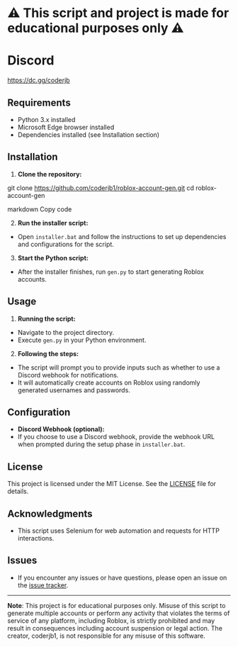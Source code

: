 # ⚠️ This script and project is made for educational purposes only ⚠️

# Discord
https://dc.gg/coderjb

## Requirements
- Python 3.x installed
- Microsoft Edge browser installed
- Dependencies installed (see Installation section)

## Installation

1. **Clone the repository:**

git clone https://github.com/coderjb1/roblox-account-gen.git
cd roblox-account-gen

markdown
Copy code

2. **Run the installer script:**
- Open `installer.bat` and follow the instructions to set up dependencies and configurations for the script.

3. **Start the Python script:**
- After the installer finishes, run `gen.py` to start generating Roblox accounts.

## Usage

1. **Running the script:**
- Navigate to the project directory.
- Execute `gen.py` in your Python environment.

2. **Following the steps:**
- The script will prompt you to provide inputs such as whether to use a Discord webhook for notifications.
- It will automatically create accounts on Roblox using randomly generated usernames and passwords.

## Configuration

- **Discord Webhook (optional):**
- If you choose to use a Discord webhook, provide the webhook URL when prompted during the setup phase in `installer.bat`.

## License

This project is licensed under the MIT License. See the [LICENSE](./LICENSE) file for details.

## Acknowledgments

- This script uses Selenium for web automation and requests for HTTP interactions.

## Issues

- If you encounter any issues or have questions, please open an issue on the [issue tracker](https://github.com/coderjb1/roblox-account-gen/issues).

---

**Note**: This project is for educational purposes only. Misuse of this script to generate multiple accounts or perform any activity that violates the terms of service of any platform, including Roblox, is strictly prohibited and may result in consequences including account suspension or legal action. The creator, coderjb1, is not responsible for any misuse of this software.
